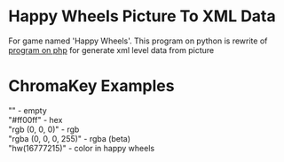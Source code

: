 # Happy Wheels Picture To XML Data
For game named 'Happy Wheels'. This program on python is rewrite of [program on php](https://github.com/Pixelsuft/hw-picture) for generate xml level data from picture
# ChromaKey Examples
"" - empty<br />
"#ff00ff" - hex<br />
"rgb (0, 0, 0)" - rgb<br />
"rgba (0, 0, 0, 255)" - rgba (beta)<br />
"hw(16777215)" - color in happy wheels
